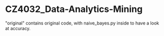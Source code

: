 # CZ4032_Data-Analytics-Mining
"original" contains original code, with naive_bayes.py inside to have a look at accuracy.
